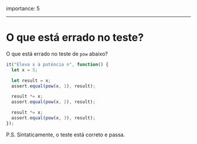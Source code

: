 importance: 5

---

# O que está errado no teste?

O que está errado no teste de `pow` abaixo?

```js
it("Eleva x à potência n", function() {
  let x = 5;

  let result = x;
  assert.equal(pow(x, 1), result);

  result *= x;
  assert.equal(pow(x, 2), result);

  result *= x;
  assert.equal(pow(x, 3), result);
});
```

P.S. Sintaticamente, o teste está correto e passa.
